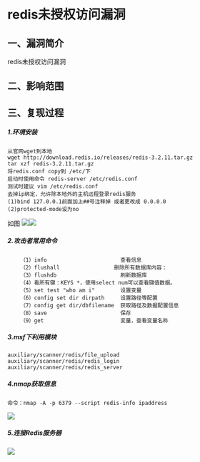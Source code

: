 redis未授权访问漏洞
===================

一、漏洞简介
------------

redis未授权访问漏洞

二、影响范围
------------

三、复现过程
------------

##### 1.环境安装

    从官网wget到本地
    wget http://download.redis.io/releases/redis-3.2.11.tar.gz 
    tar xzf redis-3.2.11.tar.gz 
    将redis.conf copy到 /etc/下
    启动时使用命令 redis-server /etc/redis.conf
    测试时建议 vim /etc/redis.conf
    去掉ip绑定，允许除本地外的主机远程登录redis服务
    (1)bind 127.0.0.1前面加上##号注释掉 或者更改成 0.0.0.0
    (2)protected-mode设为no

如图
![](./resource/redis未授权访问漏洞/media/rId25.png)![](./resource/redis未授权访问漏洞/media/rId26.png)

##### 2.攻击者常用命令

        （1）info                       查看信息     
        （2）flushall                 删除所有数据库内容：
        （3）flushdb                    刷新数据库
        （4）看所有键：KEYS *，使用select num可以查看键值数据。
        （5）set test "who am i"        设置变量
        （6）config set dir dirpath     设置路径等配置
        （7）config get dir/dbfilename  获取路径及数据配置信息
        （8）save                       保存
        （9）get                        变量，查看变量名称

##### 3.msf下利用模块

    auxiliary/scanner/redis/file_upload 
    auxiliary/scanner/redis/redis_login
    auxiliary/scanner/redis/redis_server

##### 4.nmap获取信息

    命令：nmap -A -p 6379 --script redis-info ipaddress

![](./resource/redis未授权访问漏洞/media/rId30.png)

##### 5.连接Redis服务器

![](./resource/redis未授权访问漏洞/media/rId32.png)

